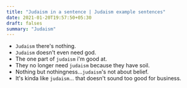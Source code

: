 ```yaml
---
title: "Judaism in a sentence | Judaism example sentences"
date: 2021-01-20T19:57:50+05:30
draft: falses
summary: "Judaism"
---
```

- `Judaism` there's nothing.
- `Judaism` doesn't even need god.
- The one part of `judaism` i'm good at.
- They no longer need `judaism` because they have soil.
- Nothing but nothingness...`judaism`'s not about belief.
- It's kinda like `judaism`... that doesn't sound too good for business.
                 
